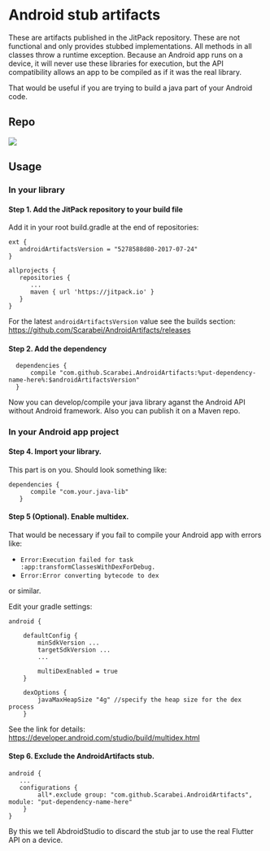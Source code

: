 # Android stub artifacts

These are artifacts published in the JitPack repository. These are not functional and only provides stubbed implementations. All methods in all classes throw a runtime exception. Because an Android app runs on a device, it will never use these libraries for execution, but the API compatibility allows an app to be compiled as if it was the real library.

That would be useful if you are trying to build a java part of your Android code.

## Repo
[![](https://github.com/Scarabei/AndroidArtifacts.svg)](https://github.com/Scarabei/AndroidArtifacts)

## Usage

### In your library

#### Step 1. Add the JitPack repository to your build file

Add it in your root build.gradle at the end of repositories:

```	
ext {
   androidArtifactsVersion = "5278588d80-2017-07-24"
}

allprojects {
   repositories {
      ...
      maven { url 'https://jitpack.io' }
   }
}
```

For the latest ```androidArtifactsVersion``` value see the builds section: https://github.com/Scarabei/AndroidArtifacts/releases

#### Step 2. Add the dependency

```
  dependencies {
      compile "com.github.Scarabei.AndroidArtifacts:%put-dependency-name-here%:$androidArtifactsVersion"
  }
```
Now you can develop/compile your java library aganst the Android API without Android framework. Also you can publish it on a Maven repo. 


### In your Android app project

#### Step 4. Import your library.

This part is on you. Should look something like:

```
dependencies {
      compile "com.your.java-lib"
   }
```

#### Step 5 (Optional). Enable multidex.
That would be necessary if you fail to compile your Android app with errors like:
 - ```Error:Execution failed for task :app:transformClassesWithDexForDebug.```
 - ```Error:Error converting bytecode to dex```

or similar. 

Edit your gradle settings:

```
android {
    
    defaultConfig {
        minSdkVersion ...
        targetSdkVersion ...
        ...

        multiDexEnabled = true
    }

    dexOptions {
        javaMaxHeapSize "4g" //specify the heap size for the dex process
    }
```

See the link for details: https://developer.android.com/studio/build/multidex.html

#### Step 6. Exclude the AndroidArtifacts stub.

```
android {
   ...
   configurations {
        all*.exclude group: "com.github.Scarabei.AndroidArtifacts", module: "put-dependency-name-here"
    }
}
```

By this we tell AbdroidStudio to discard the stub jar to use the real Flutter API on a device.

